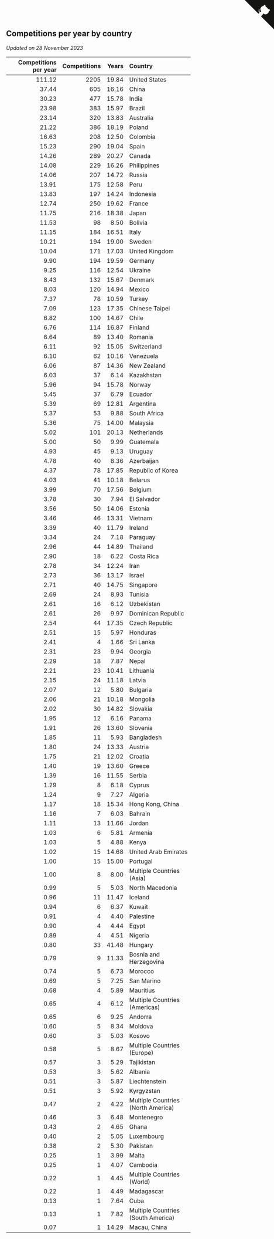 ## Competitions per year by country

*Updated on 28 November 2023*

| Competitions per year | Competitions | Years | Country |
| ---: | ---: | ---: | :--- |
| 111.12 | 2205 | 19.84 | United States |
| 37.44 | 605 | 16.16 | China |
| 30.23 | 477 | 15.78 | India |
| 23.98 | 383 | 15.97 | Brazil |
| 23.14 | 320 | 13.83 | Australia |
| 21.22 | 386 | 18.19 | Poland |
| 16.63 | 208 | 12.50 | Colombia |
| 15.23 | 290 | 19.04 | Spain |
| 14.26 | 289 | 20.27 | Canada |
| 14.08 | 229 | 16.26 | Philippines |
| 14.06 | 207 | 14.72 | Russia |
| 13.91 | 175 | 12.58 | Peru |
| 13.83 | 197 | 14.24 | Indonesia |
| 12.74 | 250 | 19.62 | France |
| 11.75 | 216 | 18.38 | Japan |
| 11.53 | 98 | 8.50 | Bolivia |
| 11.15 | 184 | 16.51 | Italy |
| 10.21 | 194 | 19.00 | Sweden |
| 10.04 | 171 | 17.03 | United Kingdom |
| 9.90 | 194 | 19.59 | Germany |
| 9.25 | 116 | 12.54 | Ukraine |
| 8.43 | 132 | 15.67 | Denmark |
| 8.03 | 120 | 14.94 | Mexico |
| 7.37 | 78 | 10.59 | Turkey |
| 7.09 | 123 | 17.35 | Chinese Taipei |
| 6.82 | 100 | 14.67 | Chile |
| 6.76 | 114 | 16.87 | Finland |
| 6.64 | 89 | 13.40 | Romania |
| 6.11 | 92 | 15.05 | Switzerland |
| 6.10 | 62 | 10.16 | Venezuela |
| 6.06 | 87 | 14.36 | New Zealand |
| 6.03 | 37 | 6.14 | Kazakhstan |
| 5.96 | 94 | 15.78 | Norway |
| 5.45 | 37 | 6.79 | Ecuador |
| 5.39 | 69 | 12.81 | Argentina |
| 5.37 | 53 | 9.88 | South Africa |
| 5.36 | 75 | 14.00 | Malaysia |
| 5.02 | 101 | 20.13 | Netherlands |
| 5.00 | 50 | 9.99 | Guatemala |
| 4.93 | 45 | 9.13 | Uruguay |
| 4.78 | 40 | 8.36 | Azerbaijan |
| 4.37 | 78 | 17.85 | Republic of Korea |
| 4.03 | 41 | 10.18 | Belarus |
| 3.99 | 70 | 17.56 | Belgium |
| 3.78 | 30 | 7.94 | El Salvador |
| 3.56 | 50 | 14.06 | Estonia |
| 3.46 | 46 | 13.31 | Vietnam |
| 3.39 | 40 | 11.79 | Ireland |
| 3.34 | 24 | 7.18 | Paraguay |
| 2.96 | 44 | 14.89 | Thailand |
| 2.90 | 18 | 6.22 | Costa Rica |
| 2.78 | 34 | 12.24 | Iran |
| 2.73 | 36 | 13.17 | Israel |
| 2.71 | 40 | 14.75 | Singapore |
| 2.69 | 24 | 8.93 | Tunisia |
| 2.61 | 16 | 6.12 | Uzbekistan |
| 2.61 | 26 | 9.97 | Dominican Republic |
| 2.54 | 44 | 17.35 | Czech Republic |
| 2.51 | 15 | 5.97 | Honduras |
| 2.41 | 4 | 1.66 | Sri Lanka |
| 2.31 | 23 | 9.94 | Georgia |
| 2.29 | 18 | 7.87 | Nepal |
| 2.21 | 23 | 10.41 | Lithuania |
| 2.15 | 24 | 11.18 | Latvia |
| 2.07 | 12 | 5.80 | Bulgaria |
| 2.06 | 21 | 10.18 | Mongolia |
| 2.02 | 30 | 14.82 | Slovakia |
| 1.95 | 12 | 6.16 | Panama |
| 1.91 | 26 | 13.60 | Slovenia |
| 1.85 | 11 | 5.93 | Bangladesh |
| 1.80 | 24 | 13.33 | Austria |
| 1.75 | 21 | 12.02 | Croatia |
| 1.40 | 19 | 13.60 | Greece |
| 1.39 | 16 | 11.55 | Serbia |
| 1.29 | 8 | 6.18 | Cyprus |
| 1.24 | 9 | 7.27 | Algeria |
| 1.17 | 18 | 15.34 | Hong Kong, China |
| 1.16 | 7 | 6.03 | Bahrain |
| 1.11 | 13 | 11.66 | Jordan |
| 1.03 | 6 | 5.81 | Armenia |
| 1.03 | 5 | 4.88 | Kenya |
| 1.02 | 15 | 14.68 | United Arab Emirates |
| 1.00 | 15 | 15.00 | Portugal |
| 1.00 | 8 | 8.00 | Multiple Countries (Asia) |
| 0.99 | 5 | 5.03 | North Macedonia |
| 0.96 | 11 | 11.47 | Iceland |
| 0.94 | 6 | 6.37 | Kuwait |
| 0.91 | 4 | 4.40 | Palestine |
| 0.90 | 4 | 4.44 | Egypt |
| 0.89 | 4 | 4.51 | Nigeria |
| 0.80 | 33 | 41.48 | Hungary |
| 0.79 | 9 | 11.33 | Bosnia and Herzegovina |
| 0.74 | 5 | 6.73 | Morocco |
| 0.69 | 5 | 7.25 | San Marino |
| 0.68 | 4 | 5.89 | Mauritius |
| 0.65 | 4 | 6.12 | Multiple Countries (Americas) |
| 0.65 | 6 | 9.25 | Andorra |
| 0.60 | 5 | 8.34 | Moldova |
| 0.60 | 3 | 5.03 | Kosovo |
| 0.58 | 5 | 8.67 | Multiple Countries (Europe) |
| 0.57 | 3 | 5.29 | Tajikistan |
| 0.53 | 3 | 5.62 | Albania |
| 0.51 | 3 | 5.87 | Liechtenstein |
| 0.51 | 3 | 5.92 | Kyrgyzstan |
| 0.47 | 2 | 4.22 | Multiple Countries (North America) |
| 0.46 | 3 | 6.48 | Montenegro |
| 0.43 | 2 | 4.65 | Ghana |
| 0.40 | 2 | 5.05 | Luxembourg |
| 0.38 | 2 | 5.30 | Pakistan |
| 0.25 | 1 | 3.99 | Malta |
| 0.25 | 1 | 4.07 | Cambodia |
| 0.22 | 1 | 4.45 | Multiple Countries (World) |
| 0.22 | 1 | 4.49 | Madagascar |
| 0.13 | 1 | 7.64 | Cuba |
| 0.13 | 1 | 7.82 | Multiple Countries (South America) |
| 0.07 | 1 | 14.29 | Macau, China |


<a href="https://github.com/jonatanklosko/wca_statistics" class="github-corner" aria-label="View source on Github"><svg width="80" height="80" viewBox="0 0 250 250" style="fill:#151513; color:#fff; position: absolute; top: 0; border: 0; right: 0;" aria-hidden="true"><path d="M0,0 L115,115 L130,115 L142,142 L250,250 L250,0 Z"></path><path d="M128.3,109.0 C113.8,99.7 119.0,89.6 119.0,89.6 C122.0,82.7 120.5,78.6 120.5,78.6 C119.2,72.0 123.4,76.3 123.4,76.3 C127.3,80.9 125.5,87.3 125.5,87.3 C122.9,97.6 130.6,101.9 134.4,103.2" fill="currentColor" style="transform-origin: 130px 106px;" class="octo-arm"></path><path d="M115.0,115.0 C114.9,115.1 118.7,116.5 119.8,115.4 L133.7,101.6 C136.9,99.2 139.9,98.4 142.2,98.6 C133.8,88.0 127.5,74.4 143.8,58.0 C148.5,53.4 154.0,51.2 159.7,51.0 C160.3,49.4 163.2,43.6 171.4,40.1 C171.4,40.1 176.1,42.5 178.8,56.2 C183.1,58.6 187.2,61.8 190.9,65.4 C194.5,69.0 197.7,73.2 200.1,77.6 C213.8,80.2 216.3,84.9 216.3,84.9 C212.7,93.1 206.9,96.0 205.4,96.6 C205.1,102.4 203.0,107.8 198.3,112.5 C181.9,128.9 168.3,122.5 157.7,114.1 C157.9,116.9 156.7,120.9 152.7,124.9 L141.0,136.5 C139.8,137.7 141.6,141.9 141.8,141.8 Z" fill="currentColor" class="octo-body"></path></svg></a><style>.github-corner:hover .octo-arm{animation:octocat-wave 560ms ease-in-out}@keyframes octocat-wave{0%,100%{transform:rotate(0)}20%,60%{transform:rotate(-25deg)}40%,80%{transform:rotate(10deg)}}@media (max-width:500px){.github-corner:hover .octo-arm{animation:none}.github-corner .octo-arm{animation:octocat-wave 560ms ease-in-out}}</style>
